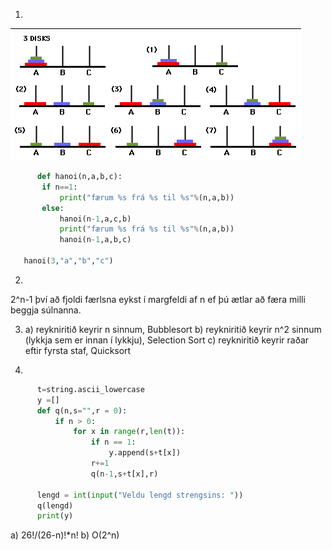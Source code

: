 1.
![Tower](https://github.com/robertatli/FORR3RR-Reiknirit/blob/master/Verkefni3/tower.png)
```python
      def hanoi(n,a,b,c):
       if n==1:
           print("færum %s frá %s til %s"%(n,a,b))
       else:
           hanoi(n-1,a,c,b)
           print("færum %s frá %s til %s"%(n,a,b))
           hanoi(n-1,a,b,c)

   hanoi(3,"a","b","c")
```

2. 
2^n-1 því að fjoldi færlsna eykst í margfeldi af n ef þú ætlar að færa milli beggja súlnanna.


3. 
   a) reykniritið keyrir n sinnum, Bubblesort
   b) reykniritið keyrir n^2 sinnum (lykkja sem er innan í lykkju), Selection Sort
   c) reykniritið keyrir raðar eftir fyrsta staf, Quicksort
   
   
4. 
```python
      t=string.ascii_lowercase
      y =[]
      def q(n,s="",r = 0):
          if n > 0:
              for x in range(r,len(t)):
                  if n == 1:
                      y.append(s+t[x])
                  r+=1
                  q(n-1,s+t[x],r)

      lengd = int(input("Veldu lengd strengsins: "))
      q(lengd)
      print(y)
```
   a) 26!/(26-n)!*n!
   b) O(2^n)


